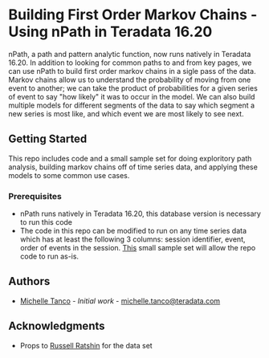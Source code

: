 # Building First Order Markov Chains - Using nPath in Teradata 16.20

nPath, a path and pattern analytic function, now runs natively in Teradata 16.20. In addition to looking for common paths to and from key pages, we can use nPath to build first order markov chains in a sigle pass of the data. Markov chains allow us to understand the probability of moving from one event to another; we can take the product of probabilities for a given series of event to say "how likely" it was to occur in the model. We can also build multiple models for different segments of the data to say which segment a new series is most like, and which event we are most likely to see next. 

## Getting Started

This repo includes code and a small sample set for doing exploritory path analysis,  building markov chains off of time series data, and applying these models to some common use cases.

### Prerequisites

* nPath runs natively in Teradata 16.20, this database version is necessary to run this code
* The code in this repo can be modified to run on any time series data which has at least the following 3 columns: session identifier, event, order of events in the session. [This](sample_data.csv) small sample set will allow the repo code to run as-is. 

## Authors

* [Michelle Tanco](https://github.com/mtanco) - *Initial work* - michelle.tanco@teradata.com

## Acknowledgments

* Props to [Russell Ratshin](https://www.linkedin.com/in/rratshin) for the data set 


